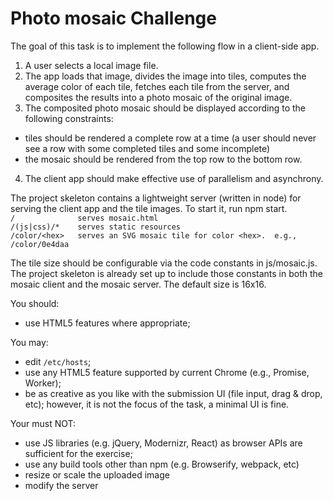 # Photo mosaic Challenge

The goal of this task is to implement the following flow in a client-side app.
1. A user selects a local image file.
2. The app loads that image, divides the image into tiles, computes the average
 color of each tile, fetches each tile from the server, and composites the
 results into a photo mosaic of the original image.
3. The composited photo mosaic should be displayed according to the following
 constraints:
  - tiles should be rendered a complete row at a time (a user should never
    see a row with some completed tiles and some incomplete)
  - the mosaic should be rendered from the top row to the bottom row.
4. The client app should make effective use of parallelism and asynchrony.

The project skeleton contains a lightweight server (written in node) for
serving the client app and the tile images. To start it, run npm start.<BR>
`/              serves mosaic.html`<BR>
`/(js|css)/*    serves static resources`<BR>
`/color/<hex>   serves an SVG mosaic tile for color <hex>.  e.g., /color/0e4daa`<BR>

The tile size should be configurable via the code constants in js/mosaic.js.
The project skeleton is already set up to include those constants in both the
mosaic client and the mosaic server.  The default size is 16x16.

You should:
- use HTML5 features where appropriate;

You may:
- edit `/etc/hosts`;
- use any HTML5 feature supported by current Chrome (e.g., Promise, Worker);
- be as creative as you like with the submission UI (file input, drag & drop,
 etc); however, it is not the focus of the task, a minimal UI is fine.

Your must NOT:
- use JS libraries (e.g. jQuery, Modernizr, React) as browser APIs
 are sufficient for the exercise;
- use any build tools other than npm (e.g. Browserify, webpack, etc)
- resize or scale the uploaded image
- modify the server